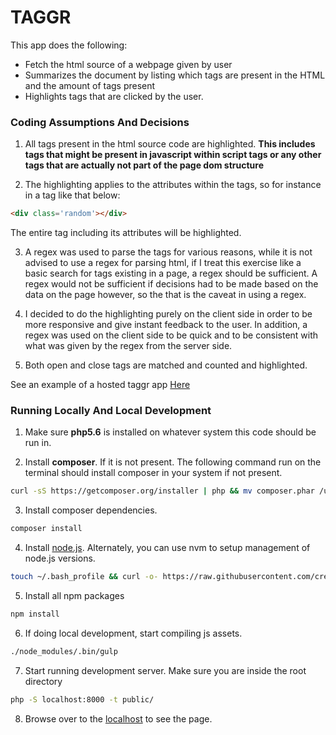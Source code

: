 TAGGR
============================

This app does the following:

* Fetch the html source of a webpage given by user
* Summarizes the document by listing which tags are present in the HTML and the amount of tags present
* Highlights tags that are clicked by the user.


### Coding Assumptions And Decisions

1. All tags present in the html source code are highlighted. **This includes tags that might be present in javascript within script tags or any other tags that are actually not part of the page dom structure**

2. The highlighting applies to the attributes within the tags, so for instance in a tag like that below:
```html
<div class='random'></div>
```
The entire tag including its attributes will be highlighted.

3. A regex was used to parse the tags for various reasons, while it is not advised to use a regex for parsing html, if I treat this exercise like a basic search for tags existing in a page, a regex should be sufficient. A regex would not be sufficient if decisions had to be made based on the data on the page however, so the that is the caveat in using a regex.

4. I decided to do the highlighting purely on the client side in order to be more responsive and give instant feedback to the user. In addition, a regex was used on the client side to be quick and to be consistent with what was given by the regex from the server side.

5. Both open and close tags are matched and counted and highlighted.

See an example of a hosted taggr app [Here](https://calm-bayou-4983.herokuapp.com/)

### Running Locally And Local Development

1. Make sure **php5.6** is installed on whatever system this code should be run in.

2. Install **composer**. If it is not present. The following command run on the terminal should install composer in your system if not present.
```bash
curl -sS https://getcomposer.org/installer | php && mv composer.phar /usr/local/bin/composer
```

3. Install composer dependencies.
```bash
composer install
```

4. Install [node.js](https://nodejs.org/en/download/). Alternately, you can use nvm to setup management of node.js versions.
```bash
touch ~/.bash_profile && curl -o- https://raw.githubusercontent.com/creationix/nvm/v0.32.1/install.sh | bash
```

5. Install all npm packages
```bash
npm install
```

6. If doing local development, start compiling js assets.
```bash
./node_modules/.bin/gulp
```

7. Start running development server. Make sure you are inside the root directory
```bash
php -S localhost:8000 -t public/
```

8. Browse over to the [localhost](http://localhost:8000/) to see the page.
